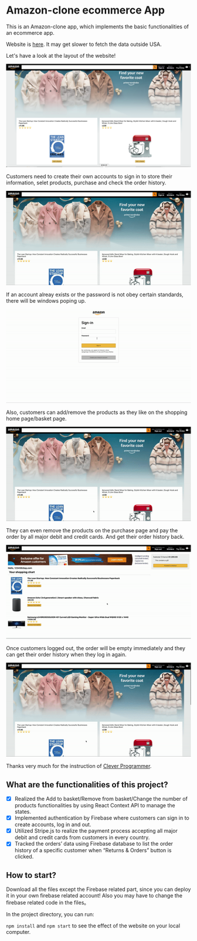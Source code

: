 # Amazon-clone ecommerce App

This is an Amazon-clone app, which implements the basic functionalities of an ecommerce app. 

Website is [here](https://ecommerce-clone-xiangning.web.app/). It may get slower to fetch the data outside USA.

Let's have a look at the layout of the website!

![image](https://github.com/Xiangning2020/ecommerce-app/blob/main/amazon.png)

Customers need to create their own accounts to sign in to store their information, selet products, purchase and check the order history.


![image](https://github.com/Xiangning2020/ecommerce-app/blob/main/signin1.gif)


If an account alreay exists or the password is not obey certain standards, there will be windows poping up.

![image](https://github.com/Xiangning2020/ecommerce-app/blob/main/signin2.gif)

Also, customers can add/remove the products as they like on the shopping home page/basket page.

![image](https://github.com/Xiangning2020/ecommerce-app/blob/main/basket.gif)

They can even remove the products on the purchase page and pay the order by all major debit and credit cards. And get their order history back.

![image](https://github.com/Xiangning2020/ecommerce-app/blob/main/purchase.gif)

Once customers logged out, the order will be empty immediately and they can get their order history when they log in again.

![image](https://github.com/Xiangning2020/ecommerce-app/blob/main/orderhistory.gif)


Thanks very much for the instruction of [Clever Programmer](https://www.youtube.com/channel/UCqrILQNl5Ed9Dz6CGMyvMTQ).

## What are the functionalities of this project?

- [x] Realized the Add to basket/Remove from basket/Change the number of products functionalities by using React
Context API to manage the states.
- [x] Implemented authentication by Firebase where customers can sign in to create accounts, log in and out.
- [x] Utilized Stripe.js to realize the payment process accepting all major debit and credit cards from customers in every
country.
- [x] Tracked the orders’ data using Firebase database to list the order history of a specific customer when “Returns &
Orders” button is clicked.

## How to start?

Download all the files except the Firebase related part, since you can deploy it in your own firebase related account!
Also you may have to change the firebase related code in the files。

In the project directory, you can run:

`npm install` and `npm start` to see the effect of the website on your local computer.

